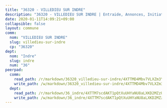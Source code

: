 ```yaml
---
title: "36320 - VILLEDIEU SUR INDRE"
description: "36320 - VILLEDIEU SUR INDRE | Entraide, Annonces, Initiatives"
date: 2020-01-11T14:09:21+09:00
collapsible: false
layout: commune
comm:
  nom: "VILLEDIEU SUR INDRE"
  slug: villedieu-sur-indre
  cp: "36320"
dept:
  nom: "Indre"
  slug: indre
  num: "36"
peerpad:
  comm:
    read_path: /r/markdown/36320_villedieu-sur-indre/4XTTMD4Mbv7VLXZm3Yw15163cmuQ19jBQiqz7hXuSvz1qk5X6
    write_path: /w/markdown/36320_villedieu-sur-indre/4XTTMD4Mbv7VLXZm3Yw15163cmuQ19jBQiqz7hXuSvz1qk5X6-K3TgUBES6HWeRJF9PGaMmLPTWq5SCXzk3rdx9khC32yqjCDsZLRKifGf8eqgk2xkbCstVF8UtWgCGu9Wr1ai1YiG2vkv3qqctLCZaW3rR7aAE6gimEpsJhXCfA8Ei9hbvxS7iEdv
  dept:
    read_path: /r/markdown/36_indre/4XTTM7scdAKT1pQtXuUHYaNU8aLXKD2MZzUyDRUiaoLJH1te1
    write_path: /w/markdown/36_indre/4XTTM7scdAKT1pQtXuUHYaNU8aLXKD2MZzUyDRUiaoLJH1te1-K3TgUJm9AdSDNtPtmMKFa5Tiw77X4i7zf6CsTYrtgVdahxAwuJV6RAfi8dWyH9wrbVDRxjX7knrwwECg7WApeuWQ945kurMeJLQeKJv4CQZseab78J3HMioZhgr2H44E9b6FqBoT
---
```


